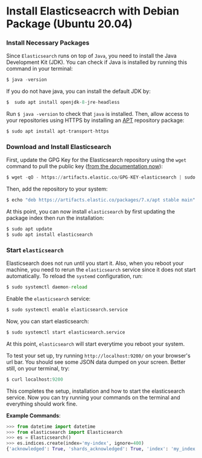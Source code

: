 # Install Elasticseacrch with Debian Package (Ubuntu 20.04)

### Install Necessary Packages

Since `Elasticsearch` runs on top of `Java`, you need to install the Java Development Kit (JDK). You can check if Java is installed by running this command in your terminal:

```python
$ java -version
```

If you do not have java, you can install the default JDK by:

```python
$  sudo apt install openjdk-8-jre-headless 
```

Run `$ java -version` to check that `java` is installed. Then, allow access to your repositories using HTTPS by installing an [APT](https://en.wikipedia.org/wiki/APT_(software)) repository package:

```python
$ sudo apt install apt-transport-https
```

### Download and Install Elasticsearch

First, update the GPG Key for the Elasticsearch repository using the `wget` command to pull the public key ([from the documentation now](https://www.elastic.co/guide/en/elasticsearch/reference/current/deb.html)):

```python
$ wget -qO - https://artifacts.elastic.co/GPG-KEY-elasticsearch | sudo apt-key add -
```

Then, add the repository to your system:
```python
$ echo "deb https://artifacts.elastic.co/packages/7.x/apt stable main" | sudo tee -a /etc/apt/sources.list.d/elastic-7.x.list
```

At this point, you can now install `elasticsearch` by first updating the package index then run the installation:

```python
$ sudo apt update
$ sudo apt install elasticsearch
```

### Start `elasticsearch`

Elasticsearch does not run until you start it. Also, when you reboot your machine, you need to rerun the `elasticsearch` service since it does not start automatically. To reload the `systemd` configuration, run:

```python
$ sudo systemctl daemon-reload
```

Enable the `elasticsearch` service:

```python
$ sudo systemctl enable elasticsearch.service
```

Now, you can start elasticsearch:

```python
$ sudo systemctl start elasticsearch.service
```

At this point, `elasticsearch` will start everytime you reboot your system. 

To test your set up, try running `http://localhost:9200/` on your browser's url bar. You should see some JSON data dumped on your screen. Better still, on your terminal, try:

```python
$ curl localhost:9200
```

This completes the setup, installation and how to start the elasticsearch service. Now you can try running your commands on the terminal and everything should work fine.

**Example Commands**:

```python
>>> from datetime import datetime
>>> from elasticsearch import Elasticsearch
>>> es = Elasticsearch()
>>> es.indices.create(index='my-index', ignore=400)
{'acknowledged': True, 'shards_acknowledged': True, 'index': 'my_index'}
```
